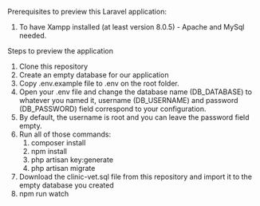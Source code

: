 Prerequisites to preview this Laravel application:
1. To have Xampp installed (at least version 8.0.5) - Apache and MySql needed.

Steps to preview the application
1. Clone this repository
2. Create an empty database for our application
3. Copy .env.example file to .env on the root folder.
4. Open your .env file and change the database name (DB_DATABASE) to whatever you named it, username (DB_USERNAME) and password (DB_PASSWORD) field correspond to your configuration.
5. By default, the username is root and you can leave the password field empty.
6. Run all of those commands:
    1. composer install
    2. npm install
    3. php artisan key:generate
    4. php artisan migrate
7. Download the clinic-vet.sql file from this repository and import it to the empty database you created
8. npm run watch


